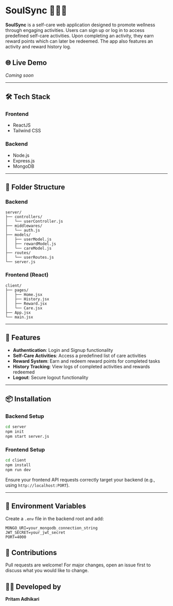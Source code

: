 # SoulSync 🧘‍♀️✨

**SoulSync** is a self-care web application designed to promote wellness through engaging activities. Users can sign up or log in to access predefined self-care activities. Upon completing an activity, they earn reward points which can later be redeemed. The app also features an activity and reward history log.

## 🌐 Live Demo
*Coming soon* 

---

## 🛠️ Tech Stack

### Frontend
- ReactJS
- Tailwind CSS 

### Backend
- Node.js
- Express.js
- MongoDB

---

## 📁 Folder Structure

### Backend
```
server/
├── controllers/
│   └── userController.js
├── middlewares/
│   └── auth.js
├── models/
│   ├── userModel.js
│   ├── rewardModel.js
│   └── careModel.js
├── routes/
│   └── userRoutes.js
└── server.js
```

### Frontend (React)
```
client/
├── pages/
│   ├── Home.jsx
│   ├── History.jsx
│   ├── Reward.jsx
│   └── Care.jsx
├── App.jsx
└── main.jsx
```

---

## 🔐 Features

- **Authentication**: Login and Signup functionality
- **Self-Care Activities**: Access a predefined list of care activities
- **Reward System**: Earn and redeem reward points for completed tasks
- **History Tracking**: View logs of completed activities and rewards redeemed
- **Logout**: Secure logout functionality

---

## 📦 Installation

### Backend Setup

```bash
cd server
npm init
npm start server.js
```

### Frontend Setup

```bash
cd client
npm install 
npm run dev
```

Ensure your frontend API requests correctly target your backend (e.g., using `http://localhost:PORT`).

---

## 🌱 Environment Variables

Create a `.env` file in the backend root and add:

```
MONGO_URI=your_mongodb_connection_string
JWT_SECRET=your_jwt_secret
PORT=4000
```


## 🤝 Contributions

Pull requests are welcome! For major changes, open an issue first to discuss what you would like to change.



## 🧑‍💻 Developed by

**Pritam Adhikari**
